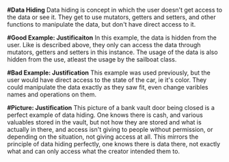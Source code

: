 **#Data Hiding**
Data hiding is concept in which the user doesn't get access to the data or see it. They get to use mutators, getters and setters, and other functions to manipulate the data, but don't have direct access to it. 

**#Good Example: Justificaiton**
In this example, the data is hidden from the user. Like is described above, they only can access the data through mutators, getters and setters in this instance. The usage of the data is also hidden from the use, atleast the usage by the sailboat class. 

**#Bad Example: Justification**
This example was used previously, but the user would have direct access to the state of the car, ie it's color. They could manipulate the data exactly as they saw fit, even change varibles names and operations on them.

**#Picture: Justification**
This picture of a bank vault door being closed is a perfect example of data hiding. One knows there is cash, and various valuables stored in the vault, but not how they are stored and what is actually in there, and access isn't giving to people without permission, or depending on the situation, not giving access at all. This mirrors the principle of data hiding perfectly, one knows there is data there, not exactly what and can only access what the creator intended them to.  
